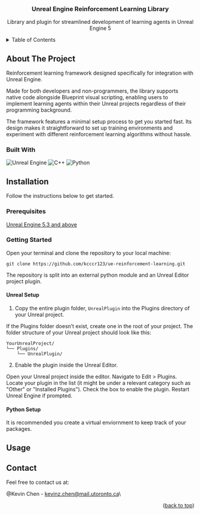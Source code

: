 <!-- PROJECT LOGO
<br />
<div align="center">
  <a href="https://github.com/github_username/repo_name">
    <img src="images/logo.png" alt="Logo" width="80" height="80">
  </a>
-->

<h3 align="center">Unreal Engine Reinforcement Learning Library</h3>

  <p align="center">
    Library and plugin for streamlined development of learning agents in Unreal Engine 5
   <br />

<!-- TABLE OF CONTENTS -->
<details>
  <summary>Table of Contents</summary>
  <ol>
    <li>
      <a href="#about-the-project">About The Project</a>
      <ul>
        <li><a href="#built-with">Built With</a></li>
      </ul>
    </li>
    <li>
      <a href="#installation">Installation</a>
      <ul>
        <li><a href="#prerequisites">Prerequisites</a></li>
        <li><a href="#getting-started">Getting Started</a></li>
      </ul>
    </li>
    <li><a href="#usage">Usage</a></li>
    <li><a href="#contact">Contact</a></li>
  </ol>
</details>

<!-- ABOUT THE PROJECT -->

## About The Project

Reinforcement learning framework designed specifically for integration with Unreal Engine.

Made for both developers and non-programmers, the library supports native code alongside Blueprint visual scripting, enabling users to implement learning agents within their Unreal projects regardless of their programming background.

The framework features a minimal setup process to get you started fast. Its design makes it straightforward to set up training environments and experiment with different reinforcement learning algorithms without hassle.



### Built With

![Unreal Engine](https://img.shields.io/badge/Unreal%20Engine-0E1128?logo=unrealengine&logoColor=fff&style=for-the-badge)
![C++](https://img.shields.io/badge/C%2B%2B-00599C?logo=cplusplus&logoColor=fff&style=for-the-badge)
![Python](https://img.shields.io/badge/python-3670A0?style=for-the-badge&logo=python&logoColor=ffdd54)

<!-- INSTALLATION -->

## Installation

Follow the instructions below to get started.

### Prerequisites

[Unreal Engine 5.3 and above](https://www.unrealengine.com/en-US/download)


### Getting Started

Open your terminal and clone the repository to your local machine:

`git clone https://github.com/kcccr123/ue-reinforcement-learning.git`

The repository is split into an external python module and an Unreal Editor project plugin. 

#### Unreal Setup

1. Copy the entire plugin folder, `UnrealPlugin` into the Plugins directory of your Unreal project.

If the Plugins folder doesn’t exist, create one in the root of your project. The folder structure of your Unreal project should look like this: 

```plaintext
YourUnrealProject/
└── Plugins/
    └── UnrealPlugin/
```
2. Enable the plugin inside the Unreal Editor.
   
Open your Unreal project inside the editor. Navigate to Edit > Plugins. Locate your plugin in the list (it might be under a relevant category such as "Other" or "Installed Plugins"). Check the box to enable the plugin. Restart Unreal Engine if prompted.

#### Python Setup

It is recommended you create a virtual enviornment to keep track of your packages. 

## Usage


<!-- CONTACT -->

## Contact

Feel free to contact us at:

@Kevin Chen - kevinz.chen@mail.utoronto.ca\

<p align="right">(<a href="#readme-top">back to top</a>)</p>
